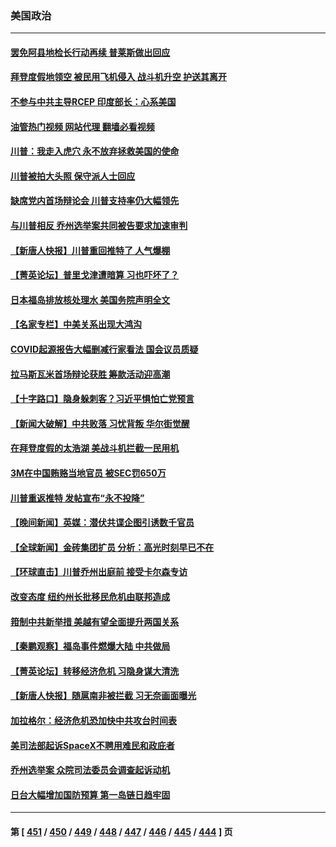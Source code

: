 ### 美国政治
---
#### [罢免阿县地检长行动再续 普莱斯做出回应](../../pages/ncid1078159/n14061582.md?08262045) 
#### [拜登度假地领空 被民用飞机侵入 战斗机升空 护送其离开](../../pages/ncid1078159/n14061567.md?08262045) 
#### [不参与中共主导RCEP 印度部长：心系美国](../../pages/ncid1078159/n14061506.md?08262045) 
#### [油管热门视频 网站代理 翻墙必看视频](http://138.2.39.72:81/youtube.html?epic-marker?08262045)
#### [川普：我走入虎穴 永不放弃拯救美国的使命](../../pages/ncid1078159/n14061504.md?08262045) 
#### [川普被拍大头照 保守派人士回应](../../pages/ncid1078159/n14061409.md?08262045) 
#### [缺席党内首场辩论会 川普支持率仍大幅领先](../../pages/ncid1078159/n14061437.md?08262045) 
#### [与川普相反 乔州选举案共同被告要求加速审判](../../pages/ncid1078159/n14061417.md?08262045) 
#### [【新唐人快报】川普重回推特了 人气爆棚](../../pages/ncid1078159/n14061352.md?08262045) 
#### [【菁英论坛】普里戈津遭暗算 习也吓坏了？](../../pages/ncid1078159/n14061308.md?08262045) 
#### [日本福岛排放核处理水 美国务院声明全文](../../pages/ncid1078159/n14061313.md?08262045) 
#### [【名家专栏】中美关系出现大鸿沟](../../pages/ncid1078159/n14061169.md?08262045) 
#### [COVID起源报告大幅删减行家看法 国会议员质疑](../../pages/ncid1078159/n14061288.md?08262045) 
#### [拉马斯瓦米首场辩论获胜 筹款活动迎高潮](../../pages/ncid1078159/n14061296.md?08262045) 
#### [【十字路口】隐身躲刺客？习近平惧怕亡党预言](../../pages/ncid1078159/n14061266.md?08262045) 
#### [【新闻大破解】中共败落 习忧背叛 华尔街觉醒](../../pages/ncid1078159/n14061272.md?08262045) 
#### [在拜登度假的太浩湖  美战斗机拦截一民用机](../../pages/ncid1078159/n14061304.md?08262045) 
#### [3M在中国贿赂当地官员 被SEC罚650万](../../pages/ncid1078159/n14061275.md?08262045) 
#### [川普重返推特 发帖宣布“永不投降”](../../pages/ncid1078159/n14061260.md?08262045) 
#### [【晚间新闻】英媒：潜伏共谍企图引诱数千官员](../../pages/ncid1078159/n14061003.md?08262045) 
#### [【全球新闻】金砖集团扩员 分析：高光时刻早已不在](../../pages/ncid1078159/n14061004.md?08262045) 
#### [【环球直击】川普乔州出庭前 接受卡尔森专访](../../pages/ncid1078159/n14060210.md?08262045) 
#### [改变态度 纽约州长批移民危机由联邦造成](../../pages/ncid1078159/n14060892.md?08262045) 
#### [箝制中共新举措 美越有望全面提升两国关系](../../pages/ncid1078159/n14060840.md?08262045) 
#### [【秦鹏观察】福岛事件燃爆大陆 中共做局](../../pages/ncid1078159/n14060725.md?08262045) 
#### [【菁英论坛】转移经济危机 习隐身谋大清洗](../../pages/ncid1078159/n14060698.md?08262045) 
#### [【新唐人快报】随扈南非被拦截 习无奈画面曝光](../../pages/ncid1078159/n14060709.md?08262045) 
#### [加拉格尔：经济危机恐加快中共攻台时间表](../../pages/ncid1078159/n14060657.md?08262045) 
#### [美司法部起诉SpaceX不聘用难民和政庇者](../../pages/ncid1078159/n14060717.md?08262045) 
#### [乔州选举案 众院司法委员会调查起诉动机](../../pages/ncid1078159/n14060703.md?08262045) 
#### [日台大幅增加国防预算 第一岛链日趋牢固](../../pages/ncid1078159/n14060653.md?08262045) 

---
#### 第 [ [451](./451.md?08262045) / [450](./450.md?08262045) / [449](./449.md?08262045) / [448](./448.md?08262045) / [447](./447.md?08262045) / [446](./446.md?08262045) / [445](./445.md?08262045) / [444](./444.md?08262045) ] 页
